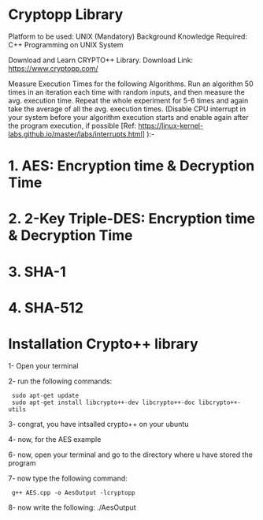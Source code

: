 # Cryptopp Library

Platform to be used: UNIX (Mandatory)
Background Knowledge Required: C++ Programming on UNIX System

Download and Learn CRYPTO++ Library.
Download Link: https://www.cryptopp.com/

Measure Execution Times for the following Algorithms. Run an algorithm 50 times in an iteration each
time with random inputs, and then measure the avg. execution time. Repeat the whole experiment for 5-6
times and again take the average of all the avg. execution times. (Disable CPU interrupt in your system
before your algorithm execution starts and enable again after the program execution, if possible [Ref:
https://linux-kernel-labs.github.io/master/labs/interrupts.html] ):-

# 1. AES: Encryption time & Decryption Time
# 2. 2-Key Triple-DES: Encryption time & Decryption Time
# 3. SHA-1
# 4. SHA-512

# Installation Crypto++ library

1- Open your terminal 

2- run the following commands:    
   
     sudo apt-get update
     sudo apt-get install libcrypto++-dev libcrypto++-doc libcrypto++-utils
    
3- congrat, you have intsalled crypto++ on your ubuntu

4- now, for the AES example 

6- now, open your terminal and go to the directory where u have stored the program

7- now type the following command: 

     g++ AES.cpp -o AesOutput -lcryptopp

8- now write the following: ./AesOutput

